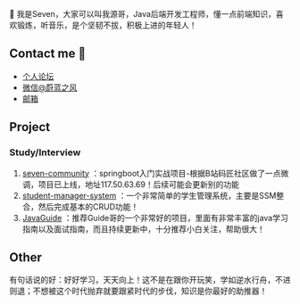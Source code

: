  👋 我是Seven，大家可以叫我源哥，Java后端开发工程师，懂一点前端知识，喜欢锻炼，听音乐，是个坚韧不拔，积极上进的年轻人！

## Contact me 📱

- [个人论坛](http://117.50.63.69)
- [微信@蔚蓝之风](LT728119427) 
- [邮箱](728119427@qq.com) 
## Project

### Study/Interview


1. [seven-community](https://github.com/728119427/seven-community) ：springboot入门实战项目-根据B站码匠社区做了一点微调，项目已上线，地址117.50.63.69！后续可能会更新别的功能
2. [student-manager-system](https://github.com/728119427/student-manager-system) ：一个非常简单的学生管理系统，主要是SSM整合，然后完成基本的CRUD功能！
3. [JavaGuide](https://github.com/Snailclimb/JavaGuide) ：推荐Guide哥的一个非常好的项目，里面有非常丰富的java学习指南以及面试指南，而且持续更新中，十分推荐小白关注，帮助很大！

## Other
有句话说的好：好好学习，天天向上！这不是在跟你开玩笑，学如逆水行舟，不进则退；不想被这个时代抛弃就要跟紧时代的步伐，知识是你最好的助推器！

